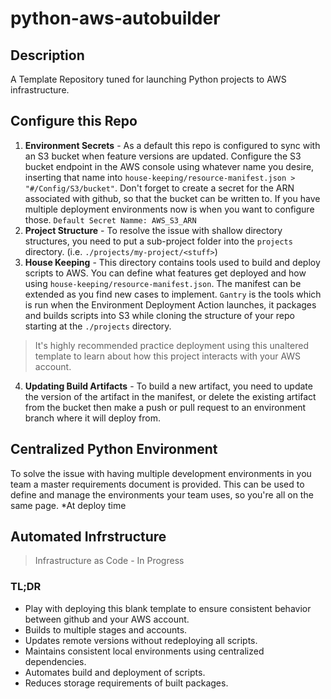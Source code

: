 # python-aws-autobuilder
## Description
A Template Repository tuned for launching Python projects to AWS infrastructure.

## Configure this Repo
1. **Environment Secrets** - As a default this repo is configured to sync with an S3 bucket when feature versions are updated. Configure the S3 bucket endpoint in the AWS console using whatever name you desire, inserting that name into `house-keeping/resource-manifest.json > "#/Config/S3/bucket"`. Don't forget to create a secret for the ARN associated with github, so that the bucket can be written to. If you have multiple deployment environments now is when you want to configure those. `Default Secret Namme: AWS_S3_ARN`
2. **Project Structure** - To resolve the issue with shallow directory structures, you need to put a sub-project folder into the `projects` directory. (i.e. `./projects/my-project/<stuff>`)
3. **House Keeping** - This directory contains tools used to build and deploy scripts to AWS. You can define what features get deployed and how using `house-keeping/resource-manifest.json`. The manifest can be extended as you find new cases to implement. `Gantry` is the tools which is run when the Environment Deployment Action launches, it packages and builds scripts into S3 while cloning the structure of your repo starting at the `./projects` directory. 
> It's highly recommended practice deployment using this unaltered template to learn about how this project interacts with your AWS account.
4. **Updating Build Artifacts** - To build a new artifact, you need to update the version of the artifact in the manifest, or delete the existing artifact from the bucket then make a push or pull request to an environment branch where it will deploy from.
## Centralized Python Environment
To solve the issue with having multiple development environments in you team a master requirements document is provided. This can be used to define and manage the environments your team uses, so you're all on the same page. *At deploy time

## Automated Infrstructure
> Infrastructure as Code - In Progress

### **TL;DR**
* Play with deploying this blank template to ensure consistent behavior between github and your AWS account.
* Builds to multiple stages and accounts.
* Updates remote versions without redeploying all scripts.
* Maintains consistent local environments using centralized dependencies.
* Automates build and deployment of scripts.
* Reduces storage requirements of built packages.